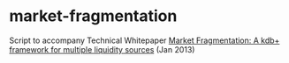 market-fragmentation
====================

Script to accompany Technical Whitepaper
[Market Fragmentation: A kdb+ framework for multiple liquidity sources](https://code.kx.com/v2/wp/market-fragmentation/)
(Jan 2013)